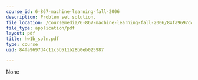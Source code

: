 ```yaml
---
course_id: 6-867-machine-learning-fall-2006
description: Problem set solution.
file_location: /coursemedia/6-867-machine-learning-fall-2006/84fa9697d4c11c5b511b28b0eb025987_hw1b_soln.pdf
file_type: application/pdf
layout: pdf
title: hw1b_soln.pdf
type: course
uid: 84fa9697d4c11c5b511b28b0eb025987

---
```

None
